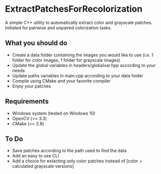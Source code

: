 # ExtractPatchesForRecolorization
A simple C++ utility to automatically extract color and grayscale patches. Initiated for pairwise and unpaired colorization tasks.

## What you should do
- Create a data folder containing the images you would like to use (i.e. 1 folder for color images, 1 folder for grayscale images)
- Update the global variables in headers/globalvar.hpp according to your needs
- Update paths variables in main.cpp according to your data folder
- Compile using CMake and your favorite compiler 
- Enjoy your patches

## Requirements
- Windows system (tested on Windows 10)
- OpenCV (>= 3.3)
- CMake (>= 2.8)

## To Do
- Save patches according to the path used to find the data
- Add an easy to use CLI
- Add a choice for extacting only color patches instead of [color + calculated grayscale versions]

